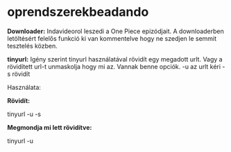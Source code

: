 # oprendszerekbeadando

**Downloader:**
Indavideorol leszedi a One Piece epizódjait.
A  downloaderben letöltésért felelős funkció ki van kommentelve hogy ne szedjen le semmit tesztelés közben.

**tinyurl:**
Igény szerint tinyurl használatával rövidít egy megadott urlt. Vagy a rövidített url-t unmaskolja hogy mi az.
Vannak benne opciók. 
-u az urlt kéri
-s rövidít

Használata:

**Rövidít:**

tinyurl -u <url> -s 

**Megmondja mi lett rövidítve:**

tinyurl -u <url>
  
